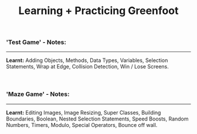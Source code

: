 <h1 align="center">Learning + Practicing Greenfoot</h1>
<br>

<h3>'Test Game' - Notes:</h3>
<hr>
<b>Learnt:</b> Adding Objects, Methods, Data Types, Variables, Selection Statements, Wrap at Edge, Collision Detection, Win / Lose Screens.
<br><br><br>

<h3>'Maze Game' - Notes:</h3>
<hr>
<b>Learnt:</b> Editing Images, Image Resizing, Super Classes, Building Boundaries, Boolean, Nested Selection Statements, Speed Boosts, Random Numbers, Timers, Modulo, Special Operators, Bounce off wall.
<br><br><br>
